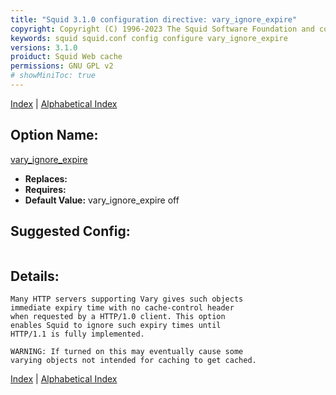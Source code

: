 ```yaml
---
title: "Squid 3.1.0 configuration directive: vary_ignore_expire"
copyright: Copyright (C) 1996-2023 The Squid Software Foundation and contributors
keywords: squid squid.conf config configure vary_ignore_expire
versions: 3.1.0
proiduct: Squid Web cache
permissions: GNU GPL v2
# showMiniToc: true
---
```

[Index](index#toc_vary_ignore_expire) | [Alphabetical Index](index_all#toc_vary_ignore_expire)

## Option Name:
[vary_ignore_expire](#vary_ignore_expire)
 * **Replaces:** 
 * **Requires:** 
 * **Default Value:** vary_ignore_expire off


## Suggested Config:
```plaintext

```

## Details:

	Many HTTP servers supporting Vary gives such objects
	immediate expiry time with no cache-control header
	when requested by a HTTP/1.0 client. This option
	enables Squid to ignore such expiry times until
	HTTP/1.1 is fully implemented.

	WARNING: If turned on this may eventually cause some
	varying objects not intended for caching to get cached.



[Index](index#toc_vary_ignore_expire) | [Alphabetical Index](index_all#toc_vary_ignore_expire)

